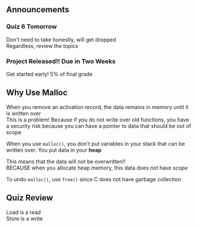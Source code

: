 ## Announcements
### Quiz 6 Tomorrow
Don't need to take honestly, will get dropped  
Regardless, review the topics  
### Project Released!! Due in Two Weeks
Get started early! 5% of final grade  

## Why Use Malloc
When you remove an activation record, the data remains in
memory until it is written over  
This is a problem! Because if you do not write over old
functions, you have a security risk because you can have
a pointer to data that should be out of scope  

When you use `malloc()`, you don't put variables in your stack
that can be written over. You put data in your **heap**  

This means that the data will not be overwritten!!  
BECAUSE when you allocate heap memory, this data does not
have *scope*  

To undo `malloc()`, use `free()` since C does not have
garbage collection  

## Quiz Review
Load is a read  
Store is a write  
